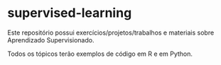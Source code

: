 # supervised-learning

Este repositório possui exercícios/projetos/trabalhos e materiais sobre Aprendizado Supervisionado.

Todos os tópicos terão exemplos de código em R e em Python.
